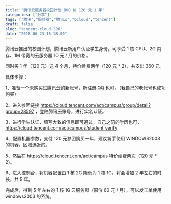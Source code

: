 ```yaml
---
title: "腾讯云服务器校园计划 BUG 价 120 元 1 年"
categories: ["分享"]
tags: ["腾讯","服务器","腾讯云","Qcloud","tencent"]
draft: false
slug: "tencent-cloud-120"
date: "2018-06-23 18:18:00"
---
```


腾讯云推出的校园计划，腾讯云新用户认证学生身份，可享受 1 核 CPU、2G 内存、1M 带宽的云服务器 10 元 / 月的价格。

同时买 1 年（120 元）送 4 个月，特价续费两年（120 元 * 2），共支出 360 元。

具体步骤：

1、准备一个未购买过腾讯云的新账号，新注册 QQ 也可。（我自己的老帐号也成功购买）

2、进入参团链接 <a href="https://cloud.tencent.com/act/campus/group/detail?group=28597" target="_blank" >https://cloud.tencent.com/act/campus/group/detail?group=28597</a> ，登陆腾讯云账号，进行实名认证。

3、进行学生认证，填写大致的信息即可通过，自己之前的学历也可， <a href="https://cloud.tencent.com/act/campus/student_verify" target="_blank">https://cloud.tencent.com/act/campus/student_verify</a>

4、配置机器参数，支付 120 元参团购买一年，建议新手使用 WINDOWS2008 的机器，区域选近的。

5、然后在 <a href="https://cloud.tencent.com/act/campus" target="_blank">https://cloud.tencent.com/act/campus</a> 特价续费两次（120 元 * 2）。

6、进入控制台，将机器配置由 1 核 2G 降低为 1 核 1G，将会增加 2 年左右的时长，共 5 年。

完成后，得到 5 年左右的 1 核 1G 云服务器（原价 60 元 / 月），可以发工单使用 windows2003 的系统。


